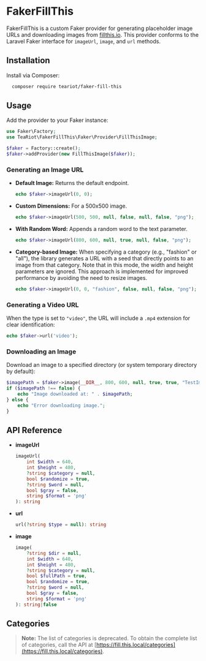 # FakerFillThis

FakerFillThis is a custom Faker provider for generating placeholder image URLs and downloading images from [fillthis.io](https://fillthis.io). This provider conforms to the Laravel Faker interface for `imageUrl`, `image`, and `url` methods.

## Installation

Install via Composer:

```bash
  composer require teariot/faker-fill-this
```

## Usage

Add the provider to your Faker instance:

```php
use Faker\Factory;
use TeaRiot\FakerFillThis\Faker\Provider\FillThisImage;

$faker = Factory::create();
$faker->addProvider(new FillThisImage($faker));
```

### Generating an Image URL

- **Default Image:** Returns the default endpoint.
  ```php
  echo $faker->imageUrl(0, 0);
  ```
- **Custom Dimensions:** For a 500x500 image.
  ```php
  echo $faker->imageUrl(500, 500, null, false, null, false, "png");
  ```
- **With Random Word:** Appends a random word to the text parameter.
  ```php
  echo $faker->imageUrl(800, 600, null, true, null, false, "png");
  ```
- **Category-based Image:** When specifying a category (e.g., "fashion" or "all"), the library generates a URL with a seed that directly points to an image from that category. Note that in this mode, the width and height parameters are ignored. This approach is implemented for improved performance by avoiding the need to resize images.
  ```php
  echo $faker->imageUrl(0, 0, "fashion", false, null, false, "png");
  ```

### Generating a Video URL

When the type is set to `"video"`, the URL will include a `.mp4` extension for clear identification:

```php
echo $faker->url('video');
```

### Downloading an Image

Download an image to a specified directory (or system temporary directory by default):

```php
$imagePath = $faker->image(__DIR__, 800, 600, null, true, true, "TestImage", false, "png");
if ($imagePath !== false) {
    echo "Image downloaded at: " . $imagePath;
} else {
    echo "Error downloading image.";
}
```

## API Reference

- **imageUrl**
  ```php
  imageUrl(
      int $width = 640,
      int $height = 480,
      ?string $category = null,
      bool $randomize = true,
      ?string $word = null,
      bool $gray = false,
      string $format = 'png'
  ): string
  ```
- **url**
  ```php
  url(?string $type = null): string
  ```
- **image**
  ```php
  image(
      ?string $dir = null,
      int $width = 640,
      int $height = 480,
      ?string $category = null,
      bool $fullPath = true,
      bool $randomize = true,
      ?string $word = null,
      bool $gray = false,
      string $format = 'png'
  ): string|false
  ```

## Categories

> **Note:** The list of categories is deprecated. To obtain the complete list of categories, call the API at [https://fill.this.local/categories](https://fill.this.local/categories).